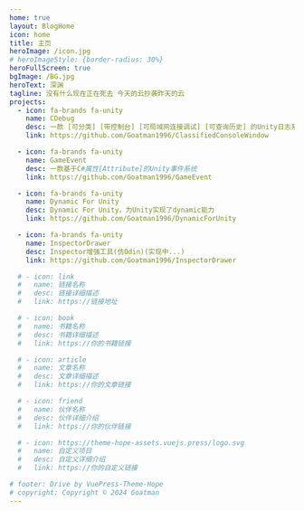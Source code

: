 ```yaml
---
home: true
layout: BlogHome
icon: home
title: 主页
heroImage: /icon.jpg
# heroImageStyle: {border-radius: 30%}
heroFullScreen: true
bgImage: /BG.jpg
heroText: 深渊
tagline: 没有什么现在正在死去 今天的云抄袭昨天的云
projects:
  - icon: fa-brands fa-unity
    name: CDebug
    desc: 一款 [可分类] [带控制台] [可局域网连接调试] [可查询历史] 的Unity日志系统
    link: https://github.com/Goatman1996/ClassifiedConsoleWindow

  - icon: fa-brands fa-unity
    name: GameEvent
    desc: 一款基于C#属性[Attribute]的Unity事件系统
    link: https://github.com/Goatman1996/GameEvent

  - icon: fa-brands fa-unity
    name: Dynamic For Unity
    desc: Dynamic For Unity，为Unity实现了dynamic能力
    link: https://github.com/Goatman1996/DynamicForUnity

  - icon: fa-brands fa-unity
    name: InspectorDrawer
    desc: Inspector增强工具(仿Odin)(实现中...)
    link: https://github.com/Goatman1996/InspectorDrawer

  # - icon: link
  #   name: 链接名称
  #   desc: 链接详细描述
  #   link: https://链接地址

  # - icon: book
  #   name: 书籍名称
  #   desc: 书籍详细描述
  #   link: https://你的书籍链接

  # - icon: article
  #   name: 文章名称
  #   desc: 文章详细描述
  #   link: https://你的文章链接

  # - icon: friend
  #   name: 伙伴名称
  #   desc: 伙伴详细介绍
  #   link: https://你的伙伴链接

  # - icon: https://theme-hope-assets.vuejs.press/logo.svg
  #   name: 自定义项目
  #   desc: 自定义详细介绍
  #   link: https://你的自定义链接

# footer: Drive by VuePress-Theme-Hope
# copyright: Copyright © 2024 Goatman
---
```

